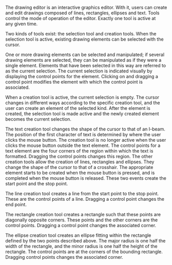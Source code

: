 The drawing editor is an interactive graphics editor. With it, users can create and edit drawings composed of lines, rectangles, ellipses and text. Tools control the mode of operation of the editor. Exactly one tool is active at  
any given time. 

Two kinds of tools exist: the selection tool and creation tools. When the selection tool is active, existing drawing elements can be selected with the cursor.  

One or more drawing elements can be selected and manipulated; if several drawing elements are selected, they can be manipulated as if they were a single element. Elements that have been selected in this way are referred to as the current selection. The current selection is indicated visually by displaying the control points for the element. Clicking on and dragging a control point modifies the element with which the control point is associated. 

When a creation tool is active, the current selection is empty. The cursor changes in different ways according to the specific creation tool, and the user can create an element of the selected kind. After the element is created, the selection tool is made active and the newly created element becomes the current selection.

The text creation tool changes the shape of the cursor to that of an I-beam. The position of the first character of text is determined by where the user clicks the mouse button. The creation tool is no longer active when the user clicks the mouse button outside the text element. The control points for a text element are the four corners of the region within which the text is formatted. Dragging the control points changes this region. The other creation tools allow the creation of lines, rectangles and ellipses. They change the shape of the cursor to that of a crosshair. The appropriate element starts to be created when the mouse button is pressed, and is  
completed when the mouse button is released. These two events create the start point and the stop point.  

The line creation tool creates a line from the start point to the stop point. These are the control points of a line. Dragging a control point changes the end point. 

The rectangle creation tool creates a rectangle such that these points are diagonally opposite corners. These points and the other corners are the control points. Dragging a control point changes the associated corner. 

The ellipse creation tool creates an ellipse fitting within the rectangle defined by the two points described above. The major radius is one half the width of the rectangle, and the minor radius is one half the height of the rectangle. The control points are at the corners of the bounding rectangle. Dragging control points changes the associated corner.